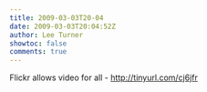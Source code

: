 ```yaml
---
title: 2009-03-03T20-04
date: 2009-03-03T20:04:52Z
author: Lee Turner
showtoc: false
comments: true
---
```


Flickr allows video for all - http://tinyurl.com/cj6jfr

